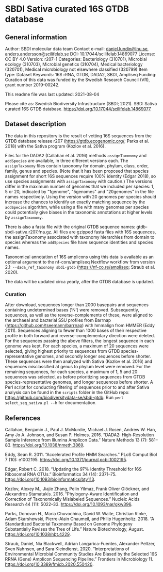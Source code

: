 # SBDI Sativa curated 16S GTDB database

## General information

Author: SBDI molecular data team
Contact e-mail: daniel.lundin@lnu.se, anders.andersson@scilifelab.se
DOI: 10.17044/scilifelab.14869077
License: CC BY 4.0
Version: r207-1
Categories: Bacteriology (310701), Microbial ecology (310703), Microbial genetics (310704), Medical bacteriology (320701), Medical microbiology not elsewhere classified (320799)
Item type: Dataset
Keywords: 16S rRNA, GTDB, DADA2, SBDI, Ampliseq
Funding: Curation of this data was funded by the Swedish Research Council (VR), grant number 2019-00242.

This readme file was last updated: 2021-08-04

Please cite as: Swedish Biodiversity Infrastructure (SBDI; 2021). SBDI Sativa curated 16S GTDB database. https://doi.org/10.17044/scilifelab.14869077

## Dataset description

The data in this repository is the result of vetting 16S sequences from the GTDB database release r207 (https://gtdb.ecogenomic.org/; Parks et al. 2018) with the Sativa program (Kozlov et al. 2016).

Files for the DADA2 (Callahan et al. 2016) methods `assignTaxonomy` and `addSpecies` are available, in three different versions each.
The `assignTaxonomy` files contain taxonomy for domain, phylum, class, order, family, genus and species.
(Note that it has been proposed that species assignment for short 16S sequences require 100% identity (Edgar 2018), so use species assignments with `assignTaxonomy` with caution.)
The versions differ in the maximum number of genomes that we included per species: 1, 5 or 20, indicated by "1genome", "5genomes" and "20genomes" in the file names respectively.
Using the version with 20 genomes per species should increase the chances to identify an exactly matching sequence by the `addSpecies` algorithm, while using a file with many genomes per species could potentially give biases in the taxonomic annotations at higher levels by `assignTaxonomy`.

There is also a fasta file with the original GTDB sequence names: gtdb-sbdi-sativa.r207.fna.gz.
All files are gzipped fasta files with 16S sequences, the assignTaxonomy associated with taxonomy hierarchies from domain to species whereas the `addSpecies` file have sequence identities and species names.

Taxonomical annotation of 16S amplicons using this data is available as an optional argument to the nf-core/ampliseq Nextflow workflow from version 2.1: `--dada_ref_taxonomy sbdi-gtdb` (https://nf-co.re/ampliseq; Straub et al. 2020).

The data will be updated circa yearly, after the GTDB database is updated.

### Curation

After download, sequences longer than 2000 basepairs and sequences containing undetermined bases ('N') were removed. 
Subsequently, sequences, as well as the reverse-complements of these, were aligned to the archaeal and bacterial SSU profiles from Barrnap (https://github.com/tseemann/barrnap) with hmmalign from HMMER (Eddy 2011). 
Sequences aligning to fewer than 1000 bases of their respective profile in both forward and reverse-complementary direction were deleted. 
For the sequences passing the above filters, the longest sequence in each genome was kept. 
For each species, a maximum of 20 sequences were selected, giving highest priority to sequences from GTDB species-representative genomes, and secondly longer sequences before shorter. These sequences were then analyzed with Sativa (Kozlov et al. 2016) and sequences misclassified at genus to phylum level were removed. For the remaining sequences, for each species, a maximum of 1, 5 and 20 sequences was selected, as before prioritizing sequences from GTDB species-representative genomes, and longer sequences before shorter. A Perl script for conducting filtering of sequences prior to and after Sativa analysis can be found in the `scripts` folder in the GitHub repo: https://github.com/biodiversitydata-se/sbdi-gtdb. 
Run `perl select_seq_sativa.pl --h` for documentation. 

## References

Callahan, Benjamin J., Paul J. McMurdie, Michael J. Rosen, Andrew W. Han, Amy Jo A. Johnson, and Susan P. Holmes. 2016. “DADA2: High-Resolution Sample Inference from Illumina Amplicon Data.” Nature Methods 13 (7): 581–83. https://doi.org/10.1038/nmeth.3869.

Eddy, Sean R. 2011. “Accelerated Profile HMM Searches.” PLoS Comput Biol 7 (10): e1002195. https://doi.org/10.1371/journal.pcbi.1002195.

Edgar, Robert C. 2018. “Updating the 97% Identity Threshold for 16S Ribosomal RNA OTUs.” Bioinformatics 34 (14): 2371–75. https://doi.org/10.1093/bioinformatics/bty113.

Kozlov, Alexey M., Jiajie Zhang, Pelin Yilmaz, Frank Oliver Glöckner, and Alexandros Stamatakis. 2016. “Phylogeny-Aware Identification and Correction of Taxonomically Mislabeled Sequences.” Nucleic Acids Research 44 (11): 5022–33. https://doi.org/10.1093/nar/gkw396.

Parks, Donovan H., Maria Chuvochina, David W. Waite, Christian Rinke, Adam Skarshewski, Pierre-Alain Chaumeil, and Philip Hugenholtz. 2018. “A Standardized Bacterial Taxonomy Based on Genome Phylogeny Substantially Revises the Tree of Life.” Nature Biotechnology, August. https://doi.org/10.1038/nbt.4229.

Straub, Daniel, Nia Blackwell, Adrian Langarica-Fuentes, Alexander Peltzer, Sven Nahnsen, and Sara Kleindienst. 2020. “Interpretations of Environmental Microbial Community Studies Are Biased by the Selected 16S RRNA (Gene) Amplicon Sequencing Pipeline.” Frontiers in Microbiology 11. https://doi.org/10.3389/fmicb.2020.550420.
